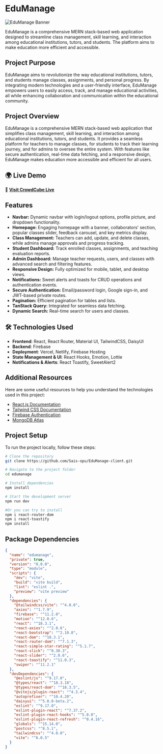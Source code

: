 # EduManage

![EduManage Banner](https://i.ibb.co.com/hJFq19JK/edu.png)

EduManage is a comprehensive MERN stack-based web application designed to streamline class management, skill learning, and interaction among educational institutions, tutors, and students. The platform aims to make education more efficient and accessible.
## Project Purpose  

EduManage aims to revolutionize the way educational institutions, tutors, and students manage classes, assignments, and personal progress. By integrating modern technologies and a user-friendly interface, EduManage empowers users to easily access, track, and manage educational activities, all while enhancing collaboration and communication within the educational community.

## Project Overview  

EduManage is a comprehensive MERN stack-based web application that simplifies class management, skill learning, and interaction among educational institutions, tutors, and students. It provides a seamless platform for teachers to manage classes, for students to track their learning journey, and for admins to oversee the entire system. With features like secure authentication, real-time data fetching, and a responsive design, EduManage makes education more accessible and efficient for all users.
## 🌍 Live Demo  

🔗 **[Visit CrowdCube Live](https://edumanage-f0f88.web.app/)**  


## Features

- **Navbar:** Dynamic navbar with login/logout options, profile picture, and dropdown functionality.
- **Homepage:** Engaging homepage with a banner, collaborators' section, popular classes slider, feedback carousel, and key metrics display.
- **Class Management:** Teachers can add, update, and delete classes, while admins manage approvals and progress tracking.
- **Student Dashboard:** Track enrolled classes, assignments, and teaching evaluation reports.
- **Admin Dashboard:** Manage teacher requests, users, and classes with advanced search and filtering features.
- **Responsive Design:** Fully optimized for mobile, tablet, and desktop views.
- **Notifications:** Sweet alerts and toasts for CRUD operations and authentication events.
- **Secure Authentication:** Email/password login, Google sign-in, and JWT-based private routes.
- **Pagination:** Efficient pagination for tables and lists.
- **TanStack Query:** Integrated for seamless data fetching.
- **Dynamic Search:** Real-time search for users and classes.

## 🛠️ Technologies Used  

- **Frontend**: React, React Router, Material UI, TailwindCSS, DaisyUI  
- **Backend**: Firebase  
- **Deployment**: Vercel, Netlify, Firebase Hosting  
- **State Management & UI**: React Hooks, Emotion, Lottie  
- **Notifications & Alerts**: React Toastify, SweetAlert2

## Additional Resources

Here are some useful resources to help you understand the technologies used in this project:

- [React.js Documentation](https://reactjs.org/docs/getting-started.html)
- [Tailwind CSS Documentation](https://tailwindcss.com/docs)
- [Firebase Authentication](https://firebase.google.com/docs/auth)
- [MongoDB Atlas](https://www.mongodb.com/cloud/atlas)


## Project Setup

To run the project locally, follow these steps:

```sh
# Clone the repository
git clone https://github.com/Sais-opu/EduManage-client.git

# Navigate to the project folder
cd edumanage

# Install dependencies
npm install

# Start the development server
npm run dev
```
```sh
#Or you can try to install
npm i react-router-dom
npm i react-toastify
npm install
```

## Package Dependencies

```json
{
  "name": "edumanage",
  "private": true,
  "version": "0.0.0",
  "type": "module",
  "scripts": {
    "dev": "vite",
    "build": "vite build",
    "lint": "eslint .",
    "preview": "vite preview"
  },
  "dependencies": {
    "@tailwindcss/vite": "^4.0.0",
    "axios": "^1.7.9",
    "firebase": "^11.2.0",
    "motion": "^12.0.6",
    "react": "^18.3.1",
    "react-axios": "^2.0.6",
    "react-bootstrap": "^2.10.8",
    "react-dom": "^18.3.1",
    "react-router-dom": "^7.1.3",
    "react-simple-star-rating": "^5.1.7",
    "react-slick": "^0.30.3",
    "react-slider": "^2.0.6",
    "react-toastify": "^11.0.3",
    "swiper": "^11.2.1"
  },
  "devDependencies": {
    "@eslint/js": "^9.17.0",
    "@types/react": "^18.3.18",
    "@types/react-dom": "^18.3.5",
    "@vitejs/plugin-react": "^4.3.4",
    "autoprefixer": "^10.4.20",
    "daisyui": "^5.0.0-beta.2",
    "eslint": "^9.17.0",
    "eslint-plugin-react": "^7.37.2",
    "eslint-plugin-react-hooks": "^5.0.0",
    "eslint-plugin-react-refresh": "^0.4.16",
    "globals": "^15.14.0",
    "postcss": "^8.5.1",
    "tailwindcss": "^4.0.0",
    "vite": "^6.0.5"
  }
}
```


